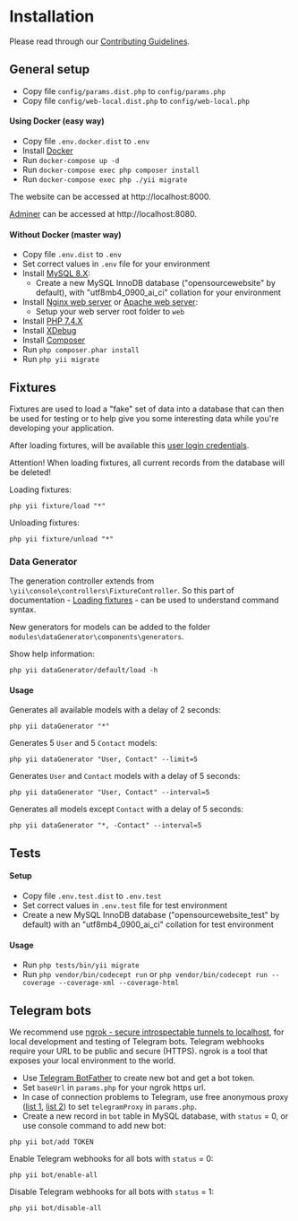 # Installation

Please read through our [Contributing Guidelines](CONTRIBUTING.md).

## General setup

- Copy file `config/params.dist.php` to `config/params.php`
- Copy file `config/web-local.dist.php` to `config/web-local.php`

#### Using Docker (easy way)

- Copy file `.env.docker.dist` to `.env`
- Install [Docker](https://www.docker.com)
- Run `docker-compose up -d`
- Run `docker-compose exec php composer install`
- Run `docker-compose exec php ./yii migrate`

The website can be accessed at http://localhost:8000.

[Adminer](https://www.adminer.org) can be accessed at http://localhost:8080.

#### Without Docker (master way)

- Copy file `.env.dist` to `.env`
- Set correct values in `.env` file for your environment
- Install [MySQL 8.X](https://www.mysql.com):
  - Create a new MySQL InnoDB database ("opensourcewebsite" by default), with "utf8mb4_0900_ai_ci" collation for your environment
- Install [Nginx web server](https://nginx.org) or [Apache web server](https://httpd.apache.org):
  - Setup your web server root folder to `web`
- Install [PHP 7.4.X](https://www.php.net)
- Install [XDebug](https://xdebug.org)
- Install [Composer](https://getcomposer.org)
- Run `php composer.phar install`
- Run `php yii migrate`

## Fixtures

Fixtures are used to load a "fake" set of data into a database that can then be used for testing or to help give you some interesting data while you're developing your application.

After loading fixtures, will be available this [user login credentials](tests/fixtures/data/user.php).

Attention! When loading fixtures, all current records from the database will be deleted!

Loading fixtures:
```
php yii fixture/load "*"
```

Unloading fixtures:
```
php yii fixture/unload "*"
```

### Data Generator

The generation controller extends from `\yii\console\controllers\FixtureController`. So this part of documentation - [Loading fixtures](https://www.yiiframework.com/doc/guide/2.0/en/test-fixtures#loading-fixtures) - can be used to understand command syntax.

New generators for models can be added to the folder `modules\dataGenerator\components\generators`.

Show help information:
```
php yii dataGenerator/default/load -h
```

#### Usage

Generates all available models with a delay of 2 seconds:
```
php yii dataGenerator "*"
```

Generates 5 `User` and 5 `Contact` models:
```
php yii dataGenerator "User, Contact" --limit=5
```

Generates `User` and `Contact` models with a delay of 5 seconds:
```
php yii dataGenerator "User, Contact" --interval=5
```

Generates all models except `Contact` with a delay of 5 seconds:
```
php yii dataGenerator "*, -Contact" --interval=5
```

## Tests

#### Setup

- Copy file `.env.test.dist` to `.env.test`
- Set correct values in `.env.test` file for test environment
- Create a new MySQL InnoDB database ("opensourcewebsite_test" by default) with an "utf8mb4_0900_ai_ci" collation for test environment

#### Usage

- Run `php tests/bin/yii migrate`
- Run `php vendor/bin/codecept run` or `php vendor/bin/codecept run --coverage --coverage-xml --coverage-html`

## Telegram bots

We recommend use [ngrok - secure introspectable tunnels to localhost](https://ngrok.com), for local development and testing of Telegram bots. Telegram webhooks require your URL to be public and secure (HTTPS). ngrok is a tool that exposes your local environment to the world.

- Use [Telegram BotFather](https://t.me/BotFather) to create new bot and get a bot token.
- Set `baseUrl` in `params.php` for your ngrok https url.
- In case of connection problems to Telegram, use free anonymous proxy ([list 1](https://www.firexproxy.com/en), [list 2](https://mtpro.xyz/socks5)) to set `telegramProxy` in `params.php`.
- Create a new record in `bot` table in MySQL database, with `status` = 0, or use console command to add new bot:
```
php yii bot/add TOKEN
```

Enable Telegram webhooks for all bots with `status` = 0:
```
php yii bot/enable-all
```

Disable Telegram webhooks for all bots with `status` = 1:
```
php yii bot/disable-all
```
